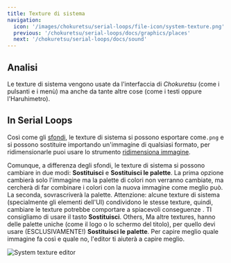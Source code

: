 ```yaml
---
title: Texture di sistema
navigation:
  icon: '/images/chokuretsu/serial-loops/file-icon/system-texture.png'
  previous: '/chokuretsu/serial-loops/docs/graphics/places'
  next: '/chokuretsu/serial-loops/docs/sound'
---
```


## Analisi
Le texture di sistema vengono usate da l'interfaccia di *Chokuretsu* (come i pulsanti e i menù) ma anche da tante altre cose
(come i testi oppure l'Haruhimetro).

## In Serial Loops
Così come gli [sfondi](/chokuretsu/serial-loops/docs/graphics/backgrounds), le texture di sistema si possono esportare come`.png` e si possono sostituire importando un'immagine di qualsiasi formato, per ridimensionarle puoi usare lo strumento [ridimensiona immagine](/chokuretsu/serial-loops/docs/graphics/backgrounds#crop-and-scale).

Comunque, a differenza degli sfondi, le texture di sistema si possono cambiare in due modi: **Sostituisci** e **Sostituisci le palette**.
La prima opzione cambierà solo l'immagine ma la palette di colori non verranno cambiate, ma cercherà di far combinare i colori con la nuova immagine come meglio può. La seconda, sovrascriverà la palette. Attenzione: alcune texture di sistema (specialmente gli elementi dell'UI) condividono le stesse texture, quindi, cambiare le texture potrebbe comportare a spiacevoli conseguenze . TI consigliamo di usare il tasto **Sostituisci**. Others, Ma altre textures, hanno delle palette uniche (come il logo o lo schermo del titolo), per quello devi usare (ESCLUSIVAMENTE!) **Sostituisci le palette**.
Per capire meglio quale immagine fa così e quale no, l'editor ti aiuterà a capire meglio.

![System texture editor](/images/chokuretsu/serial-loops/system-texture-editing.png)